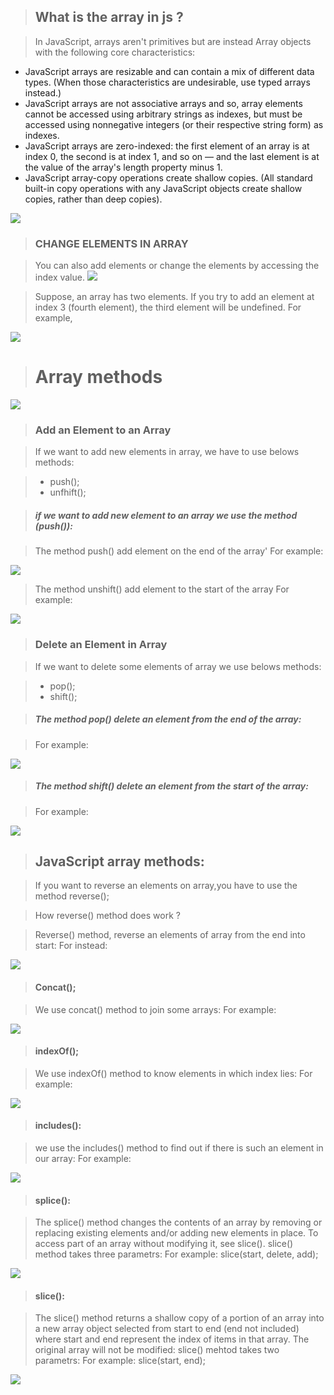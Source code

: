 >## What is the array in js ?

 >In JavaScript, arrays aren't primitives but are instead Array objects with the following core characteristics:

 * JavaScript arrays are resizable and can contain a mix of different data types. (When those characteristics are undesirable, use typed arrays instead.)
 * JavaScript arrays are not associative arrays and so, array elements cannot be accessed using arbitrary strings as indexes, but must be accessed using nonnegative integers (or their respective string form) as indexes.
 * JavaScript arrays are zero-indexed: the first element of an array is at index 0, the second is at index 1, and so on — and the last element is at the value of the array's length property minus 1.
 * JavaScript array-copy operations create shallow copies. (All standard built-in copy operations  with    any JavaScript objects create shallow copies, rather than deep copies).

![](/images/865.jpg)

>### CHANGE ELEMENTS IN ARRAY 

 >You can also add elements or change the elements by accessing the index 
 value. 
 ![](/images/Screenshot_1.png)

>Suppose, an array has two elements. If you try to add an element at index 3 
(fourth element), the third element will be undefined. For example,
 
 ![](/images/Screenshot_2.png)



># Array methods
 
![](/images/Screenshot_3.png)


>### Add an Element to an Array

 >If we want to add new elements in array, we have to use belows methods:

  > + push();
  > + unfhift();


>##### if we want to add new element to an array we use the method (push()):

 >The method push() add element on the end of the array'
> For example:

  ![](/images/Screenshot_4.png)

 >The method unshift() add element to the start of the array
>For example:

 ![](/images/Screenshot_5.png)


>### Delete an Element in Array

 >If we want to delete some elements of array we use belows methods:

  > + pop();
  > + shift();

>##### The method pop() delete an element from the end of the array:

 >For example:

  ![](/images/Screenshot_6.png)


 >##### The method shift() delete an element from the start of the array:

 >For example:

  ![](/images/Screenshot_7.png)


>## JavaScript array methods:

 >If you want to reverse an elements on array,you have to use the method reverse();

  >How reverse() method does work ?

   >Reverse() method, reverse an elements of array from the end into start:
   >For instead:

  ![](/images/Screenshot_8.png)


>#### Concat();

 >We use concat() method to join some arrays:
 >For example:

 ![](/images/Screenshot_9.png)


>#### indexOf();

 >We use indexOf() method to know elements in which index lies:
 >For example:

 ![](/images/Screenshot_10.png)


>#### includes():

 >we use the includes() method to find out if there is such an element in our array:
 >For example:

 ![](/images/Screenshot_11.png)


>#### splice():

 >The splice() method changes the contents of an array by removing or replacing existing elements and/or adding new elements in place. To access part of an array without modifying it, see slice().
 >slice() method takes three parametrs:
 >For example:    slice(start, delete, add);

  ![](/images/Screenshot_13.png)


>#### slice():

 >The slice() method returns a shallow copy of a portion of an array into a new array object selected from start to end (end not included) where start and end represent the index of items in that array. The original array will not be modified:
 >slice() mehtod takes two parametrs:
 >For example:  slice(start, end);

  ![](/images/Screenshot_12.png)